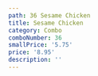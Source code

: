 ```yaml
---
path: 36 Sesame Chicken
title: Sesame Chicken
category: Combo
comboNumber: 36
smallPrice: '5.75'
price: '8.95'
description: ''
---
```


